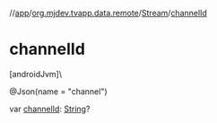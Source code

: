 //[app](../../../index.md)/[org.mjdev.tvapp.data.remote](../index.md)/[Stream](index.md)/[channelId](channel-id.md)

# channelId

[androidJvm]\

@Json(name = &quot;channel&quot;)

var [channelId](channel-id.md): [String](https://kotlinlang.org/api/latest/jvm/stdlib/kotlin/-string/index.html)?
